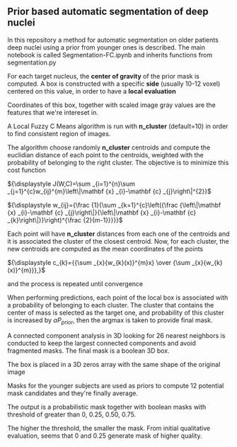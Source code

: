 ## Prior based automatic segmentation of deep nuclei

In this repository a method for automatic segmentation on older patients deep nuclei using a prior from younger ones is described. The main notebook is called Segmentation-FC.ipynb and inherits functions from segmentation.py

For each target nucleus, the **center of gravity** of the prior mask is computed. A box is constructed with a specific **side** (usually 10-12 voxel) centered on this value, in order to have a **local evaluation**

Coordinates of this box, together with scaled image gray values are the features that we're intereset in.

A Local Fuzzy C Means algorithm is run with **n_cluster** (default=10) in order to find consistent region of images. 

The algorithm choose randomly **n_cluster** centroids and compute the euclidian distance of each point to the centroids, weighted with the probability of belonging to the right cluster. The objective is to minimize this cost function

${\displaystyle J(W,C)=\sum _{i=1}^{n}\sum _{j=1}^{c}w_{ij}^{m}\left\|\mathbf {x} _{i}-\mathbf {c} _{j}\right\|^{2}}$

${\displaystyle w_{ij}={\frac {1}{\sum _{k=1}^{c}\left({\frac {\left\|\mathbf {x} _{i}-\mathbf {c} _{j}\right\|}{\left\|\mathbf {x} _{i}-\mathbf {c} _{k}\right\|}}\right)^{\frac {2}{m-1}}}}}$

Each point will have **n_cluster** distances from each one of the centroids and it is associated the cluster of the closest centroid.
Now, for each cluster, the new centroids are computed as the mean coordinates of the points

${\displaystyle c_{k}={{\sum _{x}{w_{k}(x)}^{m}x} \over {\sum _{x}{w_{k}(x)}^{m}}},}$


and the process is repeated until convergence

When performing predictions, each point of the local box is associated with a probability of belonging to each cluster.
The cluster that contains the center of mass is selected as the target one, and probability of this cluster is increased by $\alpha P_{prior}$, then the argmax is taken to provide final mask.

A connected component analysis in 3D looking for 26 nearest neighbors is conducted to keep the largest connected components and avoid fragmented masks. The final mask is a boolean 3D box.

The box is placed in a 3D zeros array with the same shape of the original image

Masks for the younger subjects are used as priors to compute 12 potential mask candidates and they're finally average.

The output is a probabilistic mask together with boolean masks with threshold of greater than 0, 0.25, 0.50, 0.75.

The higher the threshold, the smaller the mask. From initial qualitative evaluation, seems that 0 and 0.25 generate mask of higher quality.
